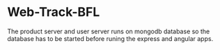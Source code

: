 # Web-Track-BFL
The product server and user server runs on mongodb database so the database has to be started before runing the express and angular apps.
